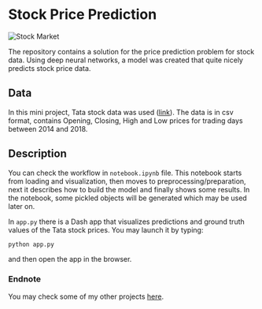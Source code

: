 # Stock Price Prediction

![Stock Market](static/stock_market2.jpg)

The repository contains a solution for the price prediction problem for stock data. Using deep neural networks, a model was created that quite nicely predicts stock price data.

## Data
In this mini project, Tata stock data was used ([link](https://data-flair.training/blogs/download-tata-global-beverages-stocks-data/)). The data is in csv format, contains Opening, Closing, High and Low prices for trading days between 2014 and 2018.

## Description
You can check the workflow in `notebook.ipynb` file. This notebook starts from loading and visualization, then moves to preprocessing/preparation, next it describes how to build the model and finally shows some results. In the notebook, some pickled objects will be generated which may be used later on.

In `app.py` there is a Dash app that visualizes predictions and ground truth values of the Tata stock prices. You may launch it by typing:
```
python app.py
```
and then open the app in the browser.

### Endnote
You may check some of my other projects [here](https://wprazuch.github.io/).
